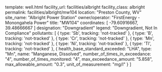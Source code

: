 template: well.html
facility_url: facilities/albright
facility_class: albright
permalink: facilities/albright/mw104
location: "Preston County, WV"
site_name: "Albright Power Station"
owner/operator: "FirstEnergy - Monongahela Power"
title: "MW104"
coordinates: [
  -79.60916667,
  39.48666667
]
designation: "Downgradient"
legend: "Downgradient, Not In Compliance"
pollutants: [
  {
  type: 'Sb',
  tracking: 'not-tracked'
  },
  {
  type: 'B',
  tracking: 'not-tracked'
  },
  {
  type: 'Cr',
  tracking: 'not-tracked'
  },
  {
  type: 'Mn',
  tracking: 'not-tracked'
  },
  {
  type: 'Ni',
  tracking: 'not-tracked'
  },
  {
  type: 'Tl',
  tracking: 'not-tracked'
  },
  {
  health_base_standard_exceeded: "LHA",
  type: "Mn",
  name: "Manganese, Dissolved",
  number_of_times_in_exceedance: "4",
  number_of_times_monitored: "4",
  max_exceedance_amount: "5.858",
  max_allowable_amount: "0.3",
  unit_of_measurement: "mg/l"
  }
]








